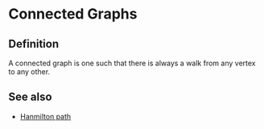 # Connected Graphs

## Definition

A connected graph is one such that there is always a walk from any vertex to any other.

## See also

- [Hanmilton path](../walk/path/hanmilton-paths.md#definition)